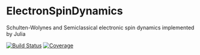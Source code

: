 # ElectronSpinDynamics

Schulten-Wolynes and Semiclassical electronic spin dynamics implemented by Julia

[![Build Status](https://github.com/KenHino/ElectronSpinDynamics.jl/actions/workflows/CI.yml/badge.svg?branch=main)](https://github.com/KenHino/ElectronSpinDynamics.jl/actions/workflows/CI.yml?query=branch%3Amain)
[![Coverage](https://codecov.io/gh/KenHino/ElectronSpinDynamics.jl/branch/main/graph/badge.svg)](https://codecov.io/gh/KenHino/ElectronSpinDynamics.jl)
